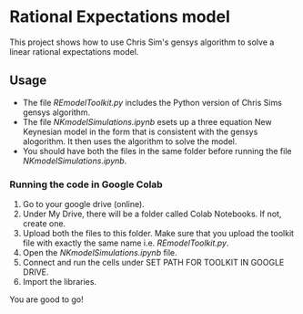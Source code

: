 # Rational Expectations model
This project shows how to use Chris Sim's gensys algorithm to solve a linear rational expectations model. 

## Usage

- The file $\textit{REmodelToolkit.py}$ includes the Python version of Chris Sims gensys algorithm.
- The file $\textit{NKmodelSimulations.ipynb}$ esets up a three equation New Keynesian model in the form that is consistent with the gensys alogorithm. It then uses the algorithm to solve the model.
- You should have both the files in the same folder before running the file $\textit{NKmodelSimulations.ipynb}$.

### Running the code in Google Colab

1. Go to your google drive (online).
2. Under My Drive, there will be a folder called Colab Notebooks. If not, create one.
3. Upload both the files to this folder. Make sure that you upload the toolkit file with exactly the same name i.e. $\textit{REmodelToolkit.py}$.
4. Open the $\textit{NKmodelSimulations.ipynb}$ file.
5. Connect and run the cells under SET PATH FOR TOOLKIT IN GOOGLE DRIVE.
6. Import the libraries.

You are good to go!


